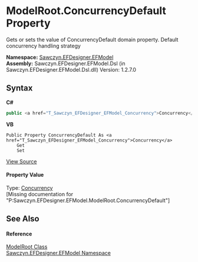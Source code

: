 # ModelRoot.ConcurrencyDefault Property 
 

Gets or sets the value of ConcurrencyDefault domain property. Default concurrency handling strategy

**Namespace:**&nbsp;<a href="N_Sawczyn_EFDesigner_EFModel">Sawczyn.EFDesigner.EFModel</a><br />**Assembly:**&nbsp;Sawczyn.EFDesigner.EFModel.Dsl (in Sawczyn.EFDesigner.EFModel.Dsl.dll) Version: 1.2.7.0

## Syntax

**C#**<br />
``` C#
public <a href="T_Sawczyn_EFDesigner_EFModel_Concurrency">Concurrency</a> ConcurrencyDefault { get; set; }
```

**VB**<br />
``` VB
Public Property ConcurrencyDefault As <a href="T_Sawczyn_EFDesigner_EFModel_Concurrency">Concurrency</a>
	Get
	Set
```

<a href="https://github.com/msawczyn/EFDesigner/tree/master/src/Dsl/GeneratedCode/DomainClasses.cs#L1056" title="View the source code">View Source</a><br />

#### Property Value
Type: <a href="T_Sawczyn_EFDesigner_EFModel_Concurrency">Concurrency</a><br />\[Missing <value> documentation for "P:Sawczyn.EFDesigner.EFModel.ModelRoot.ConcurrencyDefault"\]

## See Also


#### Reference
<a href="T_Sawczyn_EFDesigner_EFModel_ModelRoot">ModelRoot Class</a><br /><a href="N_Sawczyn_EFDesigner_EFModel">Sawczyn.EFDesigner.EFModel Namespace</a><br />
